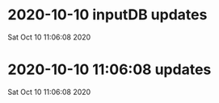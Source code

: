 
# 2020-10-10 inputDB updates 
 Sat Oct 10 11:06:08 2020 


# 2020-10-10 11:06:08 updates 
 Sat Oct 10 11:06:08 2020 

